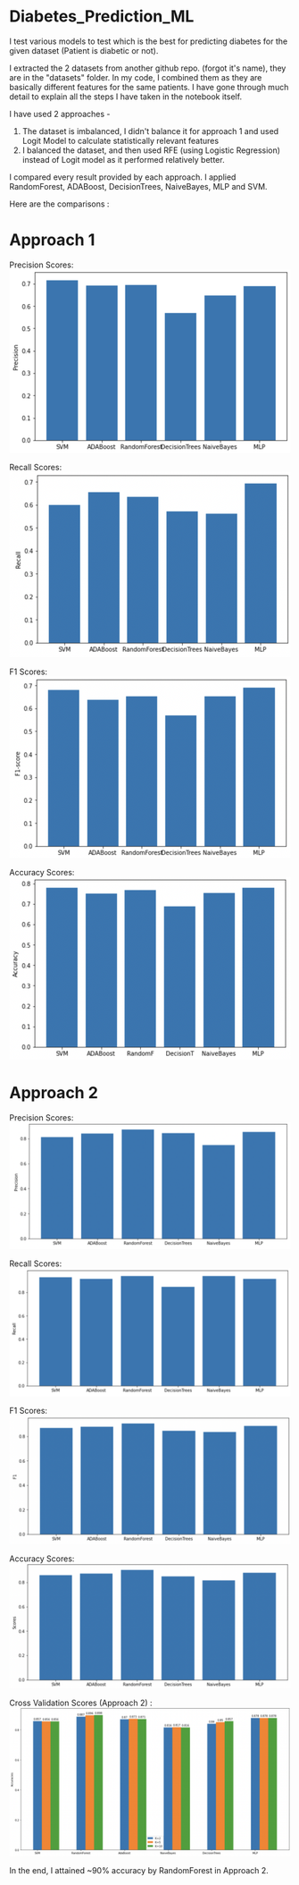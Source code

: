 # Diabetes_Prediction_ML
I test various models to test which is the best for predicting diabetes for the given dataset (Patient is diabetic or not).

I extracted the 2 datasets from another github repo. (forgot it's name), they are in the "datasets" folder. In my code, I combined them as they are basically different features for the same patients.
I have gone through much detail to explain all the steps I have taken in the notebook itself.

I have used 2 approaches -

  1. The dataset is imbalanced, I didn't balance it for approach 1 and used Logit Model to calculate statistically relevant features
  2. I balanced the dataset, and then used RFE (using Logistic Regression) instead of Logit model as it performed relatively better.

I compared every result provided by each approach. I applied RandomForest, ADABoost, DecisionTrees, NaiveBayes, MLP and SVM.


Here are the comparisons :

# Approach 1

Precision Scores:
![alt text](https://github.com/GaganMalik025/Diabetes_Prediction_ML/blob/main/Comparisons/Unbalanced%20Precision.png?raw=true)

Recall Scores:
![alt text](https://github.com/GaganMalik025/Diabetes_Prediction_ML/blob/main/Comparisons/Unbalanced%20Recall.png?raw=true)

F1 Scores:
![alt text](https://github.com/GaganMalik025/Diabetes_Prediction_ML/blob/main/Comparisons/Unbalanced%20F1.png?raw=true)

Accuracy Scores:
![alt text](https://github.com/GaganMalik025/Diabetes_Prediction_ML/blob/main/Comparisons/Unbalanced%20Accuracies.png?raw=true)

# Approach 2

Precision Scores:
![alt text](https://github.com/GaganMalik025/Diabetes_Prediction_ML/blob/main/Comparisons/Balanced%20Precision.png?raw=true)

Recall Scores:
![alt text](https://github.com/GaganMalik025/Diabetes_Prediction_ML/blob/main/Comparisons/Balanced%20Recall.png?raw=true)

F1 Scores:
![alt text](https://github.com/GaganMalik025/Diabetes_Prediction_ML/blob/main/Comparisons/Balanced%20F1.png?raw=true)

Accuracy Scores:
![alt text](https://github.com/GaganMalik025/Diabetes_Prediction_ML/blob/main/Comparisons/Balanced%20Accuracies.png?raw=true)



Cross Validation Scores (Approach 2) :
![alt text](https://github.com/GaganMalik025/Diabetes_Prediction_ML/blob/main/Comparisons/Balanced%20CVs.png?raw=true)


In the end, I attained ~90% accuracy by RandomForest in Approach 2.
